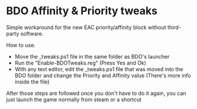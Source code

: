 # BDO Affinity & Priority tweaks

Simple workaround for the new EAC priority/affinity block without third-party software.

How to use:

- Move the _tweaks.ps1 file in the same folder as BDO's launcher
- Run the "Enable-BDOTweaks.reg" (Press Yes and Ok)
- With any text editor, edit the _tweaks.ps1 file that was moved into the BDO folder and change the Priority and Affinity value (There's more info inside the file)

After those steps are followed once you don't have to do it again, you can just launch the game normally from steam or a shortcut
